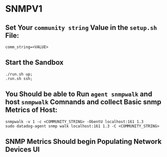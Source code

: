# SNMPV1

## Set Your `community string` Value in the `setup.sh` File:
```
comm_string=<VALUE>
```

## Start the Sandbox
```
./run.sh up;
.run.sh ssh;
```

## You Should be able to Run `agent snmpwalk` and host `snmpwalk` Comnands and collect Basic snmp Metrics of Host:
```
snmpwalk -v 1 -c <COMMUNITY_STRING> -ObentU localhost:161 1.3
sudo datadog-agent snmp walk localhost:161 1.3 -C <COMMUNITY_STRING>
```

## SNMP Metrics Should begin Populating Network Devices UI
